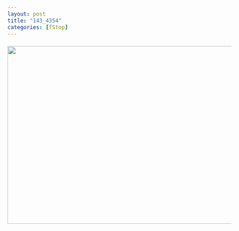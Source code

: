 ```yaml
---
layout: post
title: "143_4354"
categories: [fStop]
---
```

<center><a href="/photo/journal/143_4354.html"><img src="http://www.botzilla.com/bpix/143_4354.jpg" width=600 height=400 border=0 vspace=6></a></center>

<!--more-->

